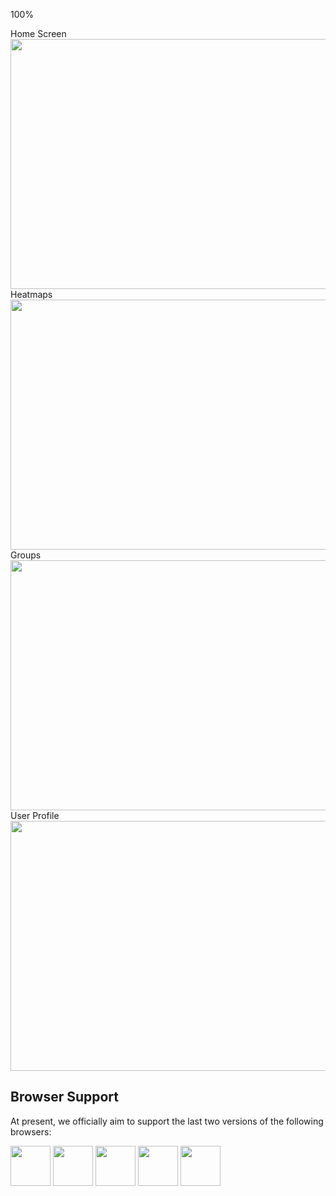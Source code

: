 100%

Home Screen
<img src="https://github.com/asimdaud9/travyWeb/blob/master/1Capture.PNG" width=" 960" height="400 " >
Heatmaps
<img src="https://github.com/asimdaud9/travyWeb/blob/master/2Capture.PNG" width=" 960" height="400 " >
Groups
<img src="https://github.com/asimdaud9/travyWeb/blob/master/4Capture.PNG" width=" 960" height="400 " >
User Profile
<img src="https://github.com/asimdaud9/travyWeb/blob/master/Capture.PNG" width=" 960" height="400 " >


## Browser Support

At present, we officially aim to support the last two versions of the following browsers:

<img src="https://github.com/creativetimofficial/public-assets/blob/master/logos/chrome-logo.png?raw=true" width="64" height="64"> <img src="https://raw.githubusercontent.com/creativetimofficial/public-assets/master/logos/firefox-logo.png" width="64" height="64"> <img src="https://raw.githubusercontent.com/creativetimofficial/public-assets/master/logos/edge-logo.png" width="64" height="64"> <img src="https://raw.githubusercontent.com/creativetimofficial/public-assets/master/logos/safari-logo.png" width="64" height="64"> <img src="https://raw.githubusercontent.com/creativetimofficial/public-assets/master/logos/opera-logo.png" width="64" height="64">

